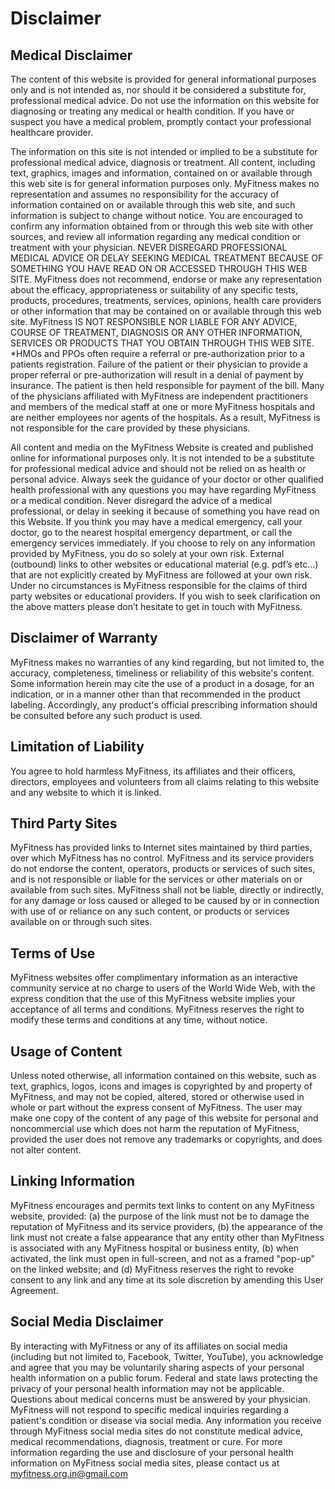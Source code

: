 # Disclaimer
<h2>Medical Disclaimer</h2>

The content of this website is provided for general informational purposes only and is not intended as, nor should it be considered a substitute for, professional medical advice. Do not use the information on this website for diagnosing or treating any medical or health condition. If you have or suspect you have a medical problem, promptly contact your professional healthcare provider.

The information on this site is not intended or implied to be a substitute for professional medical advice, diagnosis or treatment. All content, including text, graphics, images and information, contained on or available through this web site is for general information purposes only. MyFitness makes no representation and assumes no responsibility for the accuracy of information contained on or available through this web site, and such information is subject to change without notice. You are encouraged to confirm any information obtained from or through this web site with other sources, and review all information regarding any medical condition or treatment with your physician. NEVER DISREGARD PROFESSIONAL MEDICAL ADVICE OR DELAY SEEKING MEDICAL TREATMENT BECAUSE OF SOMETHING YOU HAVE READ ON OR ACCESSED THROUGH THIS WEB SITE.
MyFitness does not recommend, endorse or make any representation about the efficacy, appropriateness or suitability of any specific tests, products, procedures, treatments, services, opinions, health care providers or other information that may be contained on or available through this web site. MyFitness IS NOT RESPONSIBLE NOR LIABLE FOR ANY ADVICE, COURSE OF TREATMENT, DIAGNOSIS OR ANY OTHER INFORMATION, SERVICES OR PRODUCTS THAT YOU OBTAIN THROUGH THIS WEB SITE.
*HMOs and PPOs often require a referral or pre-authorization prior to a patients registration. Failure of the patient or their physician to provide a proper referral or pre-authorization will result in a denial of payment by insurance. The patient is then held responsible for payment of the bill.
Many of the physicians affiliated with MyFitness are independent practitioners and members of the medical staff at one or more MyFitness hospitals and are neither employees nor agents of the hospitals. As a result, MyFitness is not responsible for the care provided by these physicians.

All content and media on the MyFitness Website is created and published online for informational purposes only. It is not intended to be a substitute for professional medical advice and should not be relied on as health or personal advice.
Always seek the guidance of your doctor or other qualified health professional with any questions you may have regarding MyFitness or a medical condition. Never disregard the advice of a medical professional, or delay in seeking it because of something you have read on this Website.
If you think you may have a medical emergency, call your doctor, go to the nearest hospital emergency department, or call the emergency services immediately. If you choose to rely on any information provided by MyFitness, you do so solely at your own risk.
External (outbound) links to other websites or educational material (e.g. pdf’s etc…) that are not explicitly created by MyFitness are followed at your own risk. Under no circumstances is MyFitness responsible for the claims of third party websites or educational providers.
If you wish to seek clarification on the above matters please don’t hesitate to get in touch with MyFitness.

<h2>Disclaimer of Warranty</h2>
MyFitness makes no warranties of any kind regarding, but not limited to, the accuracy, completeness, timeliness or reliability of this website's content. Some information herein may cite the use of a product in a dosage, for an indication, or in a manner other than that recommended in the product labeling. Accordingly, any product's official prescribing information should be consulted before any such product is used.

<h2>Limitation of Liability</h2>
You agree to hold harmless MyFitness, its affiliates and their officers, directors, employees and volunteers from all claims relating to this website and any website to which it is linked.

<h2>Third Party Sites</h2>
MyFitness has provided links to Internet sites maintained by third parties, over which MyFitness has no control. MyFitness and its service providers do not endorse the content, operators, products or services of such sites, and is not responsible or liable for the services or other materials on or available from such sites. MyFitness shall not be liable, directly or indirectly, for any damage or loss caused or alleged to be caused by or in connection with use of or reliance on any such content, or products or services available on or through such sites.

<h2>Terms of Use</h2>
MyFitness websites offer complimentary information as an interactive community service at no charge to users of the World Wide Web, with the express condition that the use of this MyFitness website implies your acceptance of all terms and conditions. MyFitness reserves the right to modify these terms and conditions at any time, without notice.

<h2>Usage of Content</h2>
Unless noted otherwise, all information contained on this website, such as text, graphics, logos, icons and images is copyrighted by and property of MyFitness, and may not be copied, altered, stored or otherwise used in whole or part without the express consent of MyFitness. The user may make one copy of the content of any page of this website for personal and noncommercial use which does not harm the reputation of MyFitness, provided the user does not remove any trademarks or copyrights, and does not alter content.

<h2>Linking Information</h2>
MyFitness encourages and permits text links to content on any MyFitness website, provided: (a) the purpose of the link must not be to damage the reputation of MyFitness and its service providers, (b) the appearance of the link must not create a false appearance that any entity other than MyFitness is associated with any MyFitness hospital or business entity, (b) when activated, the link must open in full-screen, and not as a framed "pop-up" on the linked website; and (d) MyFitness reserves the right to revoke consent to any link and any time at its sole discretion by amending this User Agreement.

<h2>Social Media Disclaimer</h2>
By interacting with MyFitness or any of its affiliates on social media (including but not limited to, Facebook, Twitter, YouTube), you acknowledge and agree that you may be voluntarily sharing aspects of your personal health information on a public forum. Federal and state laws protecting the privacy of your personal health information may not be applicable. Questions about medical concerns must be answered by your physician. MyFitness will not respond to specific medical inquiries regarding a patient's condition or disease via social media. Any information you receive through MyFitness social media sites do not constitute medical advice, medical recommendations, diagnosis, treatment or cure. For more information regarding the use and disclosure of your personal health information on MyFitness social media sites, please contact us at
<a href="mailto:myfitness.org.in@gmail.com">myfitness.org.in@gmail.com</a>  
